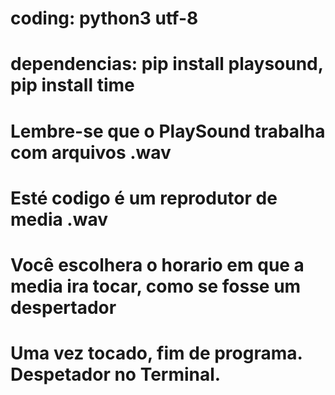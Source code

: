 # coding: python3 utf-8
# dependencias: pip install playsound, pip install time
  
# Lembre-se que o PlaySound trabalha com arquivos .wav
# Esté codigo é um reprodutor de media .wav
# Você escolhera o horario em que a media ira tocar, como se fosse um despertador
# Uma vez tocado, fim de programa. Despetador no Terminal.
